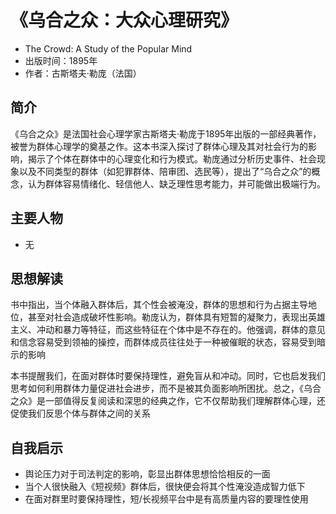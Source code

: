 # 《乌合之众：大众心理研究》 
- The Crowd: A Study of the Popular Mind
- 出版时间：1895年
- 作者：古斯塔夫·勒庞（法国）

## 简介
《乌合之众》是法国社会心理学家古斯塔夫·勒庞于1895年出版的一部经典著作，被誉为群体心理学的奠基之作。这本书深入探讨了群体心理及其对社会行为的影响，揭示了个体在群体中的心理变化和行为模式。勒庞通过分析历史事件、社会现象以及不同类型的群体（如犯罪群体、陪审团、选民等），提出了“乌合之众”的概念，认为群体容易情绪化、轻信他人、缺乏理性思考能力，并可能做出极端行为。

## 主要人物
- 无

## 思想解读
书中指出，当个体融入群体后，其个性会被淹没，群体的思想和行为占据主导地位，甚至对社会造成破坏性影响。勒庞认为，群体具有短暂的凝聚力，表现出英雄主义、冲动和暴力等特征，而这些特征在个体中是不存在的。他强调，群体的意见和信念容易受到领袖的操控，而群体成员往往处于一种被催眠的状态，容易受到暗示的影响

本书提醒我们，在面对群体时要保持理性，避免盲从和冲动。同时，它也启发我们思考如何利用群体力量促进社会进步，而不是被其负面影响所困扰。总之，《乌合之众》是一部值得反复阅读和深思的经典之作，它不仅帮助我们理解群体心理，还促使我们反思个体与群体之间的关系

## 自我启示
- 舆论压力对于司法判定的影响，彰显出群体思想恰恰相反的一面
- 当个人很快融入《短视频》群体后，很快便会将其个性淹没造成智力低下
- 在面对群里时要保持理性，短/长视频平台中是有高质量内容的要理性使用
